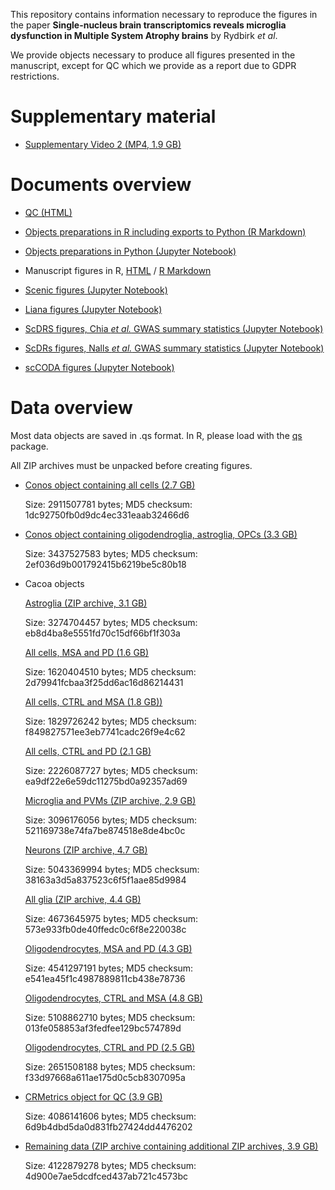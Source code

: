This repository contains information necessary to reproduce the figures in the paper **Single-nucleus brain transcriptomics reveals microglia dysfunction in Multiple System Atrophy brains** by Rydbirk *et al*.

We provide objects necessary to produce all figures presented in the manuscript, except for QC which we provide as a report due to GDPR restrictions.

# Supplementary material

- [Supplementary Video 2 (MP4, 1.9 GB)](https://kkh.bric.ku.dk/rasmus/SupplementaryVideo2.mp4)

# Documents overview

- [QC (HTML)](https://rrydbirk.github.io/MSAvsPD/QC.html)

- [Objects preparations in R including exports to Python (R Markdown)](https://www.github.com/rrydbirk/MSAvsPD/blob/main/Objects_preparations.Rmd)

- [Objects preparations in Python (Jupyter Notebook)](https://www.github.com/rrydbirk/MSAvsPD/blob/main/Objects_preparations.ipynb)

- Manuscript figures in R, [HTML](https://rrydbirk.github.io/MSAvsPD/Manuscript_figures.html) / [R Markdown](https://www.github.com/rrydbirk/MSAvsPD/blob/main/Manuscript_figures.Rmd)

- [Scenic figures (Jupyter Notebook)](https://www.github.com/rrydbirk/MSAvsPD/blob/main/Scenic.ipynb)

- [Liana figures (Jupyter Notebook)](https://www.github.com/rrydbirk/MSAvsPD/blob/main/Liana.ipynb)

- [ScDRS figures, Chia *et al.* GWAS summary statistics (Jupyter Notebook)](https://www.github.com/rrydbirk/MSAvsPD/blob/main/scDRS_MSA.ipynb)

- [ScDRs figures, Nalls *et al.* GWAS summary statistics (Jupyter Notebook)](https://www.github.com/rrydbirk/MSAvsPD/blob/main/scDRS_PD.ipynb)

- [scCODA figures (Jupyter Notebook)](https://www.github.com/rrydbirk/MSAvsPD/blob/main/scCODA.ipynb)

# Data overview

Most data objects are saved in .qs format. In R, please load with the [qs](https://cran.r-project.org/web/packages/qs/index.html) package.

All ZIP archives must be unpacked before creating figures.

- [Conos object containing all cells (2.7 GB)](https://osf.io/3kq8z)

  Size: 2911507781 bytes; MD5 checksum: 1dc92750fb0d9dc4ec331eaab32466d6
  
- [Conos object containing oligodendroglia, astroglia, OPCs (3.3 GB)](https://osf.io/q9h8z)

  Size: 3437527583 bytes; MD5 checksum: 2ef036d9b001792415b6219be5c80b18
  
- Cacoa objects

  [Astroglia (ZIP archive, 3.1 GB)](https://osf.io/hupjd)
  
  Size: 3274704457 bytes; MD5 checksum: eb8d4ba8e5551fd70c15df66bf1f303a
  
  [All cells, MSA and PD (1.6 GB)](https://osf.io/9jzyk)
  
  Size: 1620404510 bytes; MD5 checksum: 2d79941fcbaa3f25dd6ac16d86214431
  
  [All cells, CTRL and MSA (1.8 GB))](https://osf.io/h6sbc)
  
  Size: 1829726242 bytes; MD5 checksum: f849827571ee3eb7741cadc26f9e4c62
  
  [All cells, CTRL and PD (2.1 GB)](https://osf.io/96bas)
  
  Size: 2226087727 bytes; MD5 checksum: ea9df22e6e59dc11275bd0a92357ad69
  
  [Microglia and PVMs (ZIP archive, 2.9 GB)](https://osf.io/yzvge)
  
  Size: 3096176056 bytes; MD5 checksum: 521169738e74fa7be874518e8de4bc0c
  
  [Neurons (ZIP archive, 4.7 GB)](https://osf.io/sa4cv)
  
  Size: 5043369994 bytes; MD5 checksum: 38163a3d5a837523c6f5f1aae85d9984
  
  [All glia (ZIP archive, 4.4 GB)](https://osf.io/wtafj)
  
  Size: 4673645975 bytes; MD5 checksum: 573e933fb0de40ffedc0c6f8e220038c
  
  [Oligodendrocytes, MSA and PD (4.3 GB)](https://osf.io/s4xhj)
  
  Size: 4541297191 bytes; MD5 checksum: e541ea45f1c4987889811cb438e78736
  
  [Oligodendrocytes, CTRL and MSA (4.8 GB)](https://osf.io/q2d5h)
  
  Size: 5108862710 bytes; MD5 checksum: 013fe058853af3fedfee129bc574789d
  
  [Oligodendrocytes, CTRL and PD (2.5 GB)](https://osf.io/ywkmb)
  
  Size: 2651508188 bytes; MD5 checksum: f33d97668a611ae175d0c5cb8307095a
  
- [CRMetrics object for QC (3.9 GB)](https://osf.io/pf3ch)

  Size: 4086141606 bytes; MD5 checksum: 6d9b4dbd5da0d831fb27424dd4476202
  
- [Remaining data (ZIP archive containing additional ZIP archives, 3.9 GB)](https://osf.io/zxqce)

  Size: 4122879278 bytes; MD5 checksum: 4d900e7ae5dcdfced437ab721c4573bc
  

  